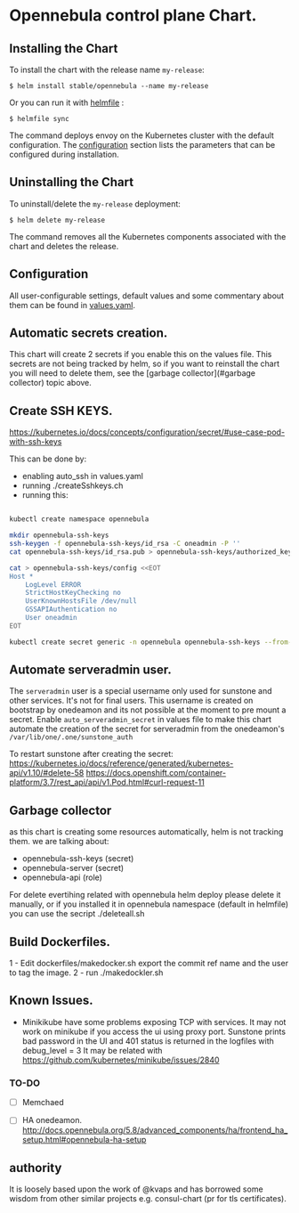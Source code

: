 # Opennebula control plane Chart.

## Installing the Chart

To install the chart with the release name `my-release`:

```console
$ helm install stable/opennebula --name my-release
```
Or you can run it with [helmfile](https://github.com/roboll/helmfile) :

```console
$ helmfile sync
```


The command deploys envoy on the Kubernetes cluster with the default configuration. The [configuration](#configuration) section lists the parameters that can be configured during installation.

## Uninstalling the Chart

To uninstall/delete the `my-release` deployment:

```console
$ helm delete my-release
```

The command removes all the Kubernetes components associated with the chart and deletes the release.



## Configuration

All user-configurable settings, default values and some commentary about them can be found in [values.yaml](values.yaml).

## Automatic secrets creation.

This chart will create 2 secrets if you enable this on the values file.
This secrets are not being tracked by helm, so if you want to reinstall the chart you will need to delete them, see the [garbage collector](#garbage collector) topic above.

## Create SSH KEYS.
https://kubernetes.io/docs/concepts/configuration/secret/#use-case-pod-with-ssh-keys

This can be done by:
* enabling auto_ssh in values.yaml
* running ./createSshkeys.ch
* running this:

```bash

kubectl create namespace opennebula

mkdir opennebula-ssh-keys
ssh-keygen -f opennebula-ssh-keys/id_rsa -C oneadmin -P ''
cat opennebula-ssh-keys/id_rsa.pub > opennebula-ssh-keys/authorized_keys

cat > opennebula-ssh-keys/config <<EOT
Host *
    LogLevel ERROR
    StrictHostKeyChecking no
    UserKnownHostsFile /dev/null
    GSSAPIAuthentication no
    User oneadmin
EOT

kubectl create secret generic -n opennebula opennebula-ssh-keys --from-file=opennebula-ssh-keys
```

## Automate serveradmin user.

The `serveradmin` user is a special username only used for sunstone and other services. It's not for final users.
This username is created on bootstrap by onedeamon and its not possible at the moment to pre mount a secret.
Enable `auto_serveradmin_secret` in values file to make this chart automate the creation of the secret for serveradmin 
from the onedeamon's `/var/lib/one/.one/sunstone_auth`


To restart sunstone after creating the secret:
https://kubernetes.io/docs/reference/generated/kubernetes-api/v1.10/#delete-58
https://docs.openshift.com/container-platform/3.7/rest_api/api/v1.Pod.html#curl-request-11

## Garbage collector

as this chart is creating some resources automatically, helm is not tracking them.
we are talking about:

* opennebula-ssh-keys (secret)
* opennebula-server  (secret)
* opennebula-api (role)

For delete evertihing related with opennebula helm deploy please delete it  manually, or if you installed it in opennebula namespace (default in helmfile) you can use the secript ./deleteall.sh


## Build Dockerfiles.

1 - Edit dockerfiles/makedocker.sh
  export the commit ref name and the user to tag the image.
2 - run ./makedockler.sh


## Known Issues.

* Minikikube have some problems exposing TCP with services. It may not work on minikube if you access the ui using proxy port.
 Sunstone prints bad password in the UI and 401 status is returned in the logfiles with debug_level = 3
 It may be related with https://github.com/kubernetes/minikube/issues/2840



### TO-DO 

- [ ] Memchaed

- [ ] HA onedeamon.
   http://docs.opennebula.org/5.8/advanced_components/ha/frontend_ha_setup.html#opennebula-ha-setup

   
   
## authority

It is loosely based upon the work of @kvaps and has borrowed some wisdom from other similar projects e.g. consul-chart (pr for tls certificates).

